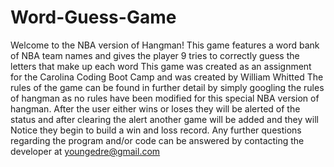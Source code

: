 # Word-Guess-Game
Welcome to the NBA version of Hangman!
This game features a word bank of NBA team names and gives the player 9 tries to correctly guess the letters that make up each word
This game was created as an assignment for the Carolina Coding Boot Camp and was created by William Whitted
The rules of the game can be found in further detail by simply googling the rules of hangman as no rules have been modified for this special
NBA version of hangman.
After the user either wins or loses they will be alerted of the status and after clearing the alert another game will be added and they will
Notice they begin to build a win and loss record. Any further questions regarding the program and/or code can be answered by contacting the
developer at youngedre@gmail.com
